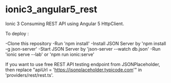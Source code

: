 # ionic3_angular5_rest
Ionic 3 Consuming REST API using Angular 5 HttpClient. 

To deploy :

-Clone this repository
-Run 'npm install'
-Install JSON Server by 'npm install -g json-server'
-Start JSON Server by 'json-server --watch db.json'
-Run 'ionic serve --lab' or 'npm run ionic:serve'

If you want to use free REST API testing endpoint from JSONPlaceholder, then replace "apiUrl = 'https://jsonplaceholder.typicode.com'" in 'providers/rest/rest.ts'.

